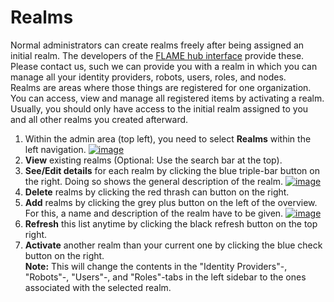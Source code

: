 # Realms
Normal administrators can create realms freely after being assigned an initial realm. The developers of the [FLAME hub interface](https://privateaim.net)
 provide these. Please contact us, such we can provide you with a realm in which you can manage all your
identity providers, robots, users, roles, and nodes.\
Realms are areas where those things are registered for one organization. You can access, view and manage all registered
items by activating a realm.\
Usually, you should only have access to the initial realm assigned to you and all other realms you created afterward.
1. Within the admin area (top left), you need to select **Realms** within the left navigation.
   [![image](/images/ui_images/hub_realms.png)](/images/ui_images/hub_realms.png)
2. **View** existing realms (Optional: Use the search bar at the top).
3. **See/Edit details** for each realm by clicking the blue triple-bar button on the right.
   Doing so shows the general description of the realm.
   [![image](/images/ui_images/hub_realms_details.png)](/images/ui_images/hub_realms_details.png)
4. **Delete** realms by clicking the red thrash can button on the right.
5. **Add** realms by clicking the grey plus button on the left of the overview. For this, a name and description of the
   realm have to be given.
   [![image](/images/ui_images/hub_realms_add.png)](/images/ui_images/hub_realms_add.png)
6. **Refresh** this list anytime by clicking the black refresh button on the top right.
7. **Activate** another realm than your current one by clicking the blue check button on the right.\
**Note:** This will change the contents in the "Identity Providers"-, "Robots"-, "Users"-, and "Roles"-tabs in the left 
sidebar to the ones associated with the selected realm.
